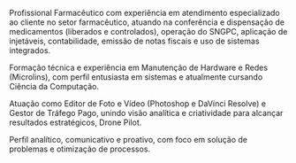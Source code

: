 Profissional Farmacêutico com experiência em atendimento especializado ao cliente no setor farmacêutico, atuando na conferência e dispensação de medicamentos (liberados e controlados), operação do SNGPC, aplicação de injetáveis, contabilidade, emissão de notas fiscais e uso de sistemas integrados.

Formação técnica e experiência em Manutenção de Hardware e Redes (Microlins), com perfil entusiasta em sistemas e atualmente cursando Ciência da Computação.

Atuação como Editor de Foto e Vídeo (Photoshop e DaVinci Resolve) e Gestor de Tráfego Pago, unindo visão analítica e criatividade para alcançar resultados estratégicos, Drone Pilot.

Perfil analítico, comunicativo e proativo, com foco em solução de problemas e otimização de processos.
